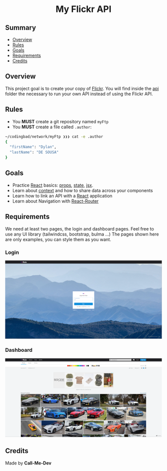 <h1 align="middle"> My Flickr API </h1>

## Summary

* [Overview](#Overview)
* [Rules](#Rules)
* [Goals](#Goals)
* [Requirements](#requirements)
* [Credits](#Credits)

## Overview
This project goal is to create your copy of [Flickr](https://www.flickr.com/). You will find inside the [api]("/api") folder the necessary to run your own API instead of using the Flickr API.

## Rules

* You **MUST** create a git repository named `myFtp`
* You **MUST** create a file called `.author`:

```sh
~/codingbad/network/myFtp ❯❯❯ cat -e .author
{
  "firstName": "Dylan",
  "lastName": "DE SOUSA"
}
```

## Goals

* Practice [React](https://reactjs.org/) basics: [props](https://reactjs.org/docs/components-and-props.html), [state](https://reactjs.org/docs/state-and-lifecycle.html), [jsx](https://reactjs.org/docs/introducing-jsx.html).
* Learn about [context](https://reactjs.org/docs/context.html) and how to share data across your components
* Learn how to link an API with a [React](https://reactjs.org/) application
* Learn about Navigation with [React-Router](https://reactrouter.com/)

## Requirements
We need at least two pages, the login and dashboard pages. Feel free to use any UI library (tailwindcss, bootstrap, bulma ...)
The pages shown here are only examples, you can style them as you want.

### Login
![Login Page](./assets/login.png)

### Dashboard
![Dashboard Page](./assets/dashboard.png)

## Credits

Made by **Call-Me-Dev**
